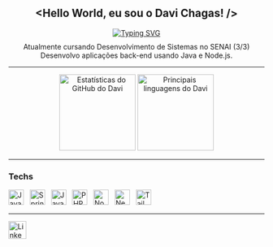 <h2 align="center">&lt;Hello World, eu sou o <b>Davi Chagas</b>! /&gt;</h2>

<div align="center">
  <a href="https://git.io/typing-svg">
  <img src="https://readme-typing-svg.demolab.com?font=Fira+Code&weight=600&size=25&pause=1000&color=1E90FF&background=00000000&center=true&width=500&fade=false&lines=Aspirante+a+desenvolvedor+back-end" alt="Typing SVG" />
</a>

</div>

<p align="center" style="margin-top: 10px;">
  Atualmente cursando Desenvolvimento de Sistemas no SENAI (3/3) <br />
  Desenvolvo aplicações back-end usando Java e Node.js.
</p>

---

<div align="center">
  <img src="https://github-readme-stats.vercel.app/api?username=davithekid&show_icons=true&include_all_commits=true&count_private=true&theme=radical&hide_border=false" height="150" alt="Estatísticas do GitHub do Davi" />
  <img src="https://github-readme-stats.vercel.app/api/top-langs?username=davithekid&layout=compact&langs_count=5&theme=radical&hide_border=false" height="150" alt="Principais linguagens do Davi" />
</div>

---

### Techs

<p align="left">
  <img src="https://cdn.jsdelivr.net/gh/devicons/devicon/icons/java/java-original.svg" height="30" alt="Java" />&nbsp;&nbsp;
  <img src="https://cdn.jsdelivr.net/gh/devicons/devicon/icons/spring/spring-original.svg" height="30" alt="Spring Boot" />&nbsp;&nbsp;
  <img src="https://cdn.jsdelivr.net/gh/devicons/devicon/icons/javascript/javascript-original.svg" height="30" alt="JavaScript" />&nbsp;&nbsp;
  <img src="https://cdn.jsdelivr.net/gh/devicons/devicon/icons/php/php-original.svg" height="30" alt="PHP" />&nbsp;&nbsp;
  <img src="https://cdn.jsdelivr.net/gh/devicons/devicon/icons/nodejs/nodejs-original.svg" height="30" alt="Node.js" />&nbsp;&nbsp;
  <img src="https://cdn.jsdelivr.net/gh/devicons/devicon/icons/nextjs/nextjs-original.svg" height="30" alt="Next.js" />&nbsp;&nbsp;
  <img src="https://cdn.jsdelivr.net/gh/devicons/devicon/icons/tailwindcss/tailwindcss-original.svg" height="30" alt="Tailwind CSS" />
</p>

---

<p align="left">
  <a href="https://linkedin.com/in/chagas-davi" target="_blank" rel="noopener noreferrer">
    <img src="https://img.shields.io/static/v1?message=LinkedIn&logo=linkedin&color=0077B5&style=for-the-badge" height="35" alt="LinkedIn" />
  </a>
</p>

